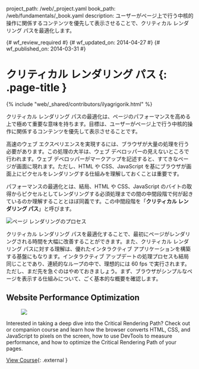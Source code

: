 project_path: /web/_project.yaml
book_path: /web/fundamentals/_book.yaml
description: ユーザーがページ上で行う中核的操作に関係するコンテンツを優先して表示させることで、クリティカル レンダリング パスを最適化します。

{# wf_review_required #}
{# wf_updated_on: 2014-04-27 #}
{# wf_published_on: 2014-03-31 #}

# クリティカル レンダリング パス {: .page-title }

{% include "web/_shared/contributors/ilyagrigorik.html" %}


クリティカル レンダリング パスの最適化は、ページのパフォーマンスを高める上で極めて重要な意味を持ちます。目標は、ユーザーがページ上で行う中核的操作に関係するコンテンツを優先して表示させることです。

高速のウェブ エクスペリエンスを実現するには、ブラウザが大量の処理を行う必要があります。この処理の大半は、ウェブ デベロッパーの見えないところで行われます。ウェブ デベロッパーがマークアップを記述すると、すてきなページが画面に現れます。ただし、HTML や CSS、JavaScript を基にブラウザが画面上にピクセルをレンダリングする仕組みを理解しておくことは重要です。

パフォーマンスの最適化とは、結局、HTML や CSS、JavaScript のバイトの取得からピクセルとしてレンダリングする必須処理までの間の中間段階で何が起きているのか理解することとほぼ同義です。この中間段階を「**クリティカル レンダリング パス**」と呼びます。

<img src="images/progressive-rendering.png" class="center" alt="ページ レンダリングのプロセス">

クリティカル レンダリング パスを最適化することで、最初にページがレンダリングされる時間を大幅に改善することができます。また、クリティカル レンダリング パスに対する理解は、優れたインタラクティブ アプリケーションを構築する基盤にもなります。インタラクティブ アップデートの処理プロセスも結局同じことであり、連続的なループの中で、理想的には 60 fps で実行されます。ただし、まだ先を急ぐのはやめておきましょう。まず、ブラウザがシンプルなページを表示する仕組みについて、ごく基本的な概要を確認します。


## Website Performance Optimization
<div class="attempt-right">
  <figure>
    <img src="images/crp-udacity.png">
  </figure>
</div>

Interested in taking a deep dive into the Critical Rendering Path? Check out or companion course and learn how the browser converts HTML, CSS, and JavaScript to pixels on the screen, how to use DevTools to measure performance, and how to optimize the Critical Rendering Path of your pages.

[View Course](https://udacity.com/ud884){: .external }




